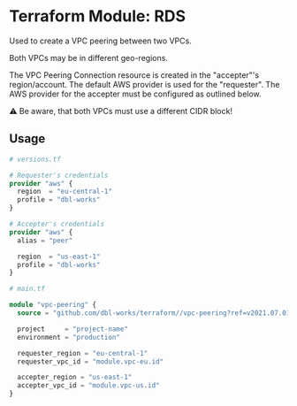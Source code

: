 # Terraform Module: RDS

Used to create a VPC peering between two VPCs.

Both VPCs may be in different geo-regions.

The VPC Peering Connection resource is created in the "accepter"'s region/account.
The default AWS provider is used for the "requester". The AWS provider for the accepter must be configured as outlined below.



:warning: Be aware, that both VPCs must use a different CIDR block!



## Usage

```terraform
# versions.tf

# Requester's credentials
provider "aws" {
  region  = "eu-central-1"
  profile = "dbl-works"
}

# Accepter's credentials
provider "aws" {
  alias = "peer"

  region  = "us-east-1"
  profile = "dbl-works"
}
```


```terraform
# main.tf

module "vpc-peering" {
  source = "github.com/dbl-works/terraform//vpc-peering?ref=v2021.07.01"

  project     = "project-name"
  environment = "production"

  requester_region = "eu-central-1"
  requester_vpc_id = "module.vpc-eu.id"

  accepter_region = "us-east-1"
  accepter_vpc_id = "module.vpc-us.id"
}
```
